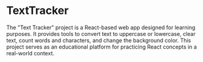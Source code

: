 # TextTracker
The "Text Tracker" project is a React-based web app designed for learning purposes. It provides tools to convert text to uppercase or lowercase, clear text, count words and characters, and change the background color. This project serves as an educational platform for practicing React concepts in a real-world context.
